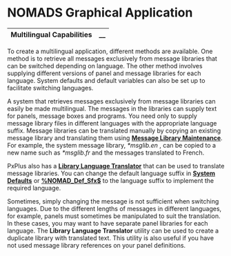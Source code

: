# NOMADS Graphical Application

**Multilingual Capabilities** |  **__**  
---|---  
  
To create a multilingual application, different methods are available. One method is to retrieve all messages exclusively from message libraries that can be switched depending on language. The other method involves supplying different versions of panel and message libraries for each language. System defaults and default variables can also be set up to facilitate switching languages.

A system that retrieves messages exclusively from message libraries can easily be made multilingual. The messages in the libraries can supply text for panels, message boxes and programs. You need only to supply message library files in different languages with the appropriate language suffix. Message libraries can be translated manually by copying an existing message library and translating them using **[Message Library Maintenance](../Message%20Library%20Maintenance/Overview.md)**. For example, the system message library, _*msglib.en_ , can be copied to a new name such as _*msglib.fr_ and the messages translated to French.

PxPlus also has a **[Library Language Translator](Library%20Language%20Translator/Overview.md)** that can be used to translate message libraries. You can change the default language suffix in **[System Defaults](../System%20Maintenance%20Tools/System%20Options/System%20Defaults.md)** or **[%NOMAD_Def_Sfx$](../Appendix/NOMADS%20Variables/Overview.htm#def_sfx)** to the language suffix to implement the required language.

Sometimes, simply changing the message is not sufficient when switching languages. Due to the different lengths of messages in different languages, for example, panels must sometimes be manipulated to suit the translation. In these cases, you may want to have separate panel libraries for each language. The **Library Language Translator** utility can be used to create a duplicate library with translated text. This utility is also useful if you have not used message library references on your panel definitions.
